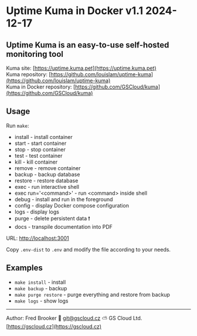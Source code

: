 # Uptime Kuma in Docker v1.1 2024-12-17

## Uptime Kuma is an easy-to-use self-hosted monitoring tool

Kuma site: [https://uptime.kuma.pet](https://uptime.kuma.pet)  
Kuma repository: [https://github.com/louislam/uptime-kuma](https://github.com/louislam/uptime-kuma)  
Kuma in Docker repository: [https://github.com/GSCloud/kuma](https://github.com/GSCloud/kuma)

## Usage

Run `make`:

- install - install container
- start - start container
- stop - stop container
- test - test container
- kill - kill container
- remove - remove container
- backup - backup database
- restore - restore database
- exec - run interactive shell
- exec run='\<command\>' - run \<command\> inside shell
- debug - install and run in the foreground
- config - display Docker compose configuration
- logs - display logs
- purge - delete persistent data ❗️
- docs - transpile documentation into PDF

URL: [http://localhost:3001](http://localhost:3001)  

Copy `.env-dist` to `.env` and modify the file according to your needs.

## Examples

- `make install` - install
- `make backup` - backup
- `make purge restore` - purge everything and restore from backup
- `make logs` - show logs

---

Author: Fred Brooker 💌 <git@gscloud.cz> ⛅️ GS Cloud Ltd. [https://gscloud.cz](https://gscloud.cz)
